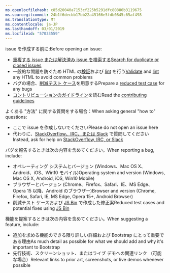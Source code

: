 ```yaml
---
ms.openlocfilehash: c85d20040a7153cf225b5291dfc80880b3119675
ms.sourcegitcommit: 24b1f6decbb17bb22a45166e5fdb0845c65af498
ms.translationtype: MT
ms.contentlocale: ja-JP
ms.lasthandoff: 03/01/2019
ms.locfileid: "57033559"
---
```

<span data-ttu-id="c4487-101">issue を作成する前に:</span><span class="sxs-lookup"><span data-stu-id="c4487-101">Before opening an issue:</span></span>

- [<span data-ttu-id="c4487-102">重複する issue または解決済み issue を検索する</span><span class="sxs-lookup"><span data-stu-id="c4487-102">Search for duplicate or closed issues</span></span>](https://github.com/twbs/bootstrap/issues?utf8=%E2%9C%93&q=is%3Aissue)
- <span data-ttu-id="c4487-103">一般的な問題を防ぐため HTML の[検証](http://validator.w3.org/nu/)および [lint](https://github.com/twbs/bootlint#in-the-browser) を行う</span><span class="sxs-lookup"><span data-stu-id="c4487-103">[Validate](http://validator.w3.org/nu/) and [lint](https://github.com/twbs/bootlint#in-the-browser) any HTML to avoid common problems</span></span>
- <span data-ttu-id="c4487-104">バグの場合、[削減テスト ケース](https://css-tricks.com/reduced-test-cases/)を用意する</span><span class="sxs-lookup"><span data-stu-id="c4487-104">Prepare a [reduced test case](https://css-tricks.com/reduced-test-cases/) for any bugs</span></span>
- <span data-ttu-id="c4487-105">[コントリビューションのガイドライン](https://github.com/twbs/bootstrap/blob/master/CONTRIBUTING.md)を読む</span><span class="sxs-lookup"><span data-stu-id="c4487-105">Read the [contributing guidelines](https://github.com/twbs/bootstrap/blob/master/CONTRIBUTING.md)</span></span>

<span data-ttu-id="c4487-106">よくある "方法" に関する質問をする場合：</span><span class="sxs-lookup"><span data-stu-id="c4487-106">When asking general "how to" questions:</span></span>

- <span data-ttu-id="c4487-107">ここで issue を作成しないでください</span><span class="sxs-lookup"><span data-stu-id="c4487-107">Please do not open an issue here</span></span>
- <span data-ttu-id="c4487-108">代わりに、[StackOverflow、IRC、または Slack](https://github.com/twbs/bootstrap/blob/master/README.md#community) で質問してください</span><span class="sxs-lookup"><span data-stu-id="c4487-108">Instead, ask for help on [StackOverflow, IRC, or Slack](https://github.com/twbs/bootstrap/blob/master/README.md#community)</span></span>

<span data-ttu-id="c4487-109">バグを報告するときは次の内容を含めてください。</span><span class="sxs-lookup"><span data-stu-id="c4487-109">When reporting a bug, include:</span></span>

- <span data-ttu-id="c4487-110">オペレーティング システムとバージョン (Windows、Mac OS X、Android、iOS、Win10 モバイル)</span><span class="sxs-lookup"><span data-stu-id="c4487-110">Operating system and version (Windows, Mac OS X, Android, iOS, Win10 Mobile)</span></span>
- <span data-ttu-id="c4487-111">ブラウザーとバージョン (Chrome、Firefox、Safari、IE、MS Edge、Opera 15 以降、Android のブラウザー)</span><span class="sxs-lookup"><span data-stu-id="c4487-111">Browser and version (Chrome, Firefox, Safari, IE, MS Edge, Opera 15+, Android Browser)</span></span>
- <span data-ttu-id="c4487-112">削減テスト ケースおよび [JS Bin](https://jsbin.com) で作成した修正案</span><span class="sxs-lookup"><span data-stu-id="c4487-112">Reduced test cases and potential fixes using [JS Bin](https://jsbin.com)</span></span>

<span data-ttu-id="c4487-113">機能を提案するときは次の内容を含めてください。</span><span class="sxs-lookup"><span data-stu-id="c4487-113">When suggesting a feature, include:</span></span>

- <span data-ttu-id="c4487-114">追加を求める機能のできる限り詳しい詳細および Bootstrap にとって重要である理由</span><span class="sxs-lookup"><span data-stu-id="c4487-114">As much detail as possible for what we should add and why it's important to Bootstrap</span></span>
- <span data-ttu-id="c4487-115">先行技術、スクリーンショット、またはライブ デモへの関連リンク （可能な場合）</span><span class="sxs-lookup"><span data-stu-id="c4487-115">Relevant links to prior art, screenshots, or live demos whenever possible</span></span>
